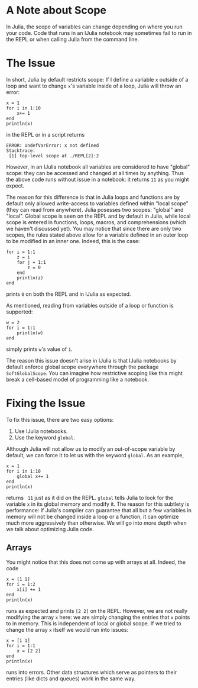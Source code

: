 # A Note about Scope

In Julia, the scope of variables can change depending on where you run your code. Code that runs in an IJulia notebook may sometimes fail to run in the REPL or when calling Julia from the command line.


# The Issue

In short, Julia by default restricts scope: If I define a variable ``` x ``` outside of a loop and want to change ``` x ```'s variable inside of a loop, Julia will throw an error:

```
x = 1
for i in 1:10
    x+= 1 
end
println(x)
```
in the REPL or in a script returns

```
ERROR: UndefVarError: x not defined
Stacktrace:
 [1] top-level scope at ./REPL[2]:2
```

However, in an IJulia notebook all variables are considered to have "global" scope: they can be accessed and changed at all times by anything. Thus the above code runs without issue in a notebook: it returns ``` 11 ``` as you might expect. 

The reason for this difference is that in Julia loops and functions are by default only allowed write-access to variables defined within "local scope" (they can read from anywhere). Julia posesses two scopes: "global" and "local". Global scope is seen on the REPL and by default in Julia, while local scope is entered in functions, loops, macros, and comprehensions (which we haven't discussed yet). You may notice that since there are only two scopes, the rules stated above allow for a variable defined in an outer loop to be modified in an inner one. Indeed, this is the case:

```
for i = 1:1
    z = i
    for j = 1:1
        z = 0
    end
    println(z)
end
```

prints ``` 0 ``` on both the REPL and in IJulia as expected. 

As mentioned, reading from variables outside of a loop or function is supported:

```
w = 2
for i = 1:1
    println(w)
end
```
simply prints ```w```'s value of ```1```.

The reason this issue doesn't arise in IJulia is that IJulia notebooks by default enforce global scope everywhere through the package ```SoftGlobalScope```. You can imagine how restrictive scoping like this might break a cell-based model of programming like a notebook.

# Fixing the Issue

To fix this issue, there are two easy options:

1. Use IJulia notebooks.
2. Use the keyword ```global```.

Although Julia will not allow us to modify an out-of-scope variable by default, we can force it to let us with the keyword ```global```. As an example,

```
x = 1
for i in 1:10
    global x+= 1 
end
println(x)
```
returns ``` 11``` just as it did on the REPL. ```global``` tells Julia to look for the variable ```x``` in its global memory and modify it. The reason for this subtlety is performance: if Julia's compiler can guarantee that all but a few variables in memory will not be changed inside a loop or a function, it can optimize much more aggressively than otherwise. We will go into more depth when we talk about optimizing Julia code.


## Arrays
You might notice that this does not come up with arrays at all. Indeed, the code

```
x = [1 1]
for i = 1:2
    x[i] += 1
end
println(x)
```

runs as expected and prints ```[2 2]``` on the REPL. However, we are not really modifying the array ```x``` here: we are simply changing the entries that ```x``` points to in memory. This is independent of local or global scope. If we tried to change the array ```x``` itself we would run into issues:

```
x = [1 1]
for i = 1:1
    x = [2 2]
end
println(x)
```
runs into errors. Other data structures which serve as pointers to their entries (like dicts and queues) work in the same way.
